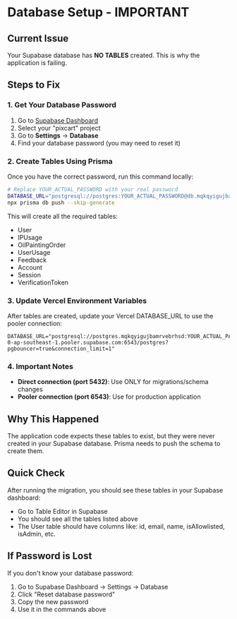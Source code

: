 # Database Setup - IMPORTANT

## Current Issue
Your Supabase database has **NO TABLES** created. This is why the application is failing.

## Steps to Fix

### 1. Get Your Database Password
1. Go to [Supabase Dashboard](https://app.supabase.com)
2. Select your "pixcart" project
3. Go to **Settings** → **Database**
4. Find your database password (you may need to reset it)

### 2. Create Tables Using Prisma

Once you have the correct password, run this command locally:

```bash
# Replace YOUR_ACTUAL_PASSWORD with your real password
DATABASE_URL="postgresql://postgres:YOUR_ACTUAL_PASSWORD@db.mqkqyigujbamrvebrhsd.supabase.co:5432/postgres" \
npx prisma db push --skip-generate
```

This will create all the required tables:
- User
- IPUsage  
- OilPaintingOrder
- UserUsage
- Feedback
- Account
- Session
- VerificationToken

### 3. Update Vercel Environment Variables

After tables are created, update your Vercel DATABASE_URL to use the pooler connection:

```
DATABASE_URL="postgresql://postgres.mqkqyigujbamrvebrhsd:YOUR_ACTUAL_PASSWORD@aws-0-ap-southeast-1.pooler.supabase.com:6543/postgres?pgbouncer=true&connection_limit=1"
```

### 4. Important Notes

- **Direct connection (port 5432)**: Use ONLY for migrations/schema changes
- **Pooler connection (port 6543)**: Use for production application

## Why This Happened

The application code expects these tables to exist, but they were never created in your Supabase database. Prisma needs to push the schema to create them.

## Quick Check

After running the migration, you should see these tables in your Supabase dashboard:
- Go to Table Editor in Supabase
- You should see all the tables listed above
- The User table should have columns like: id, email, name, isAllowlisted, isAdmin, etc.

## If Password is Lost

If you don't know your database password:
1. Go to Supabase Dashboard → Settings → Database
2. Click "Reset database password"
3. Copy the new password
4. Use it in the commands above